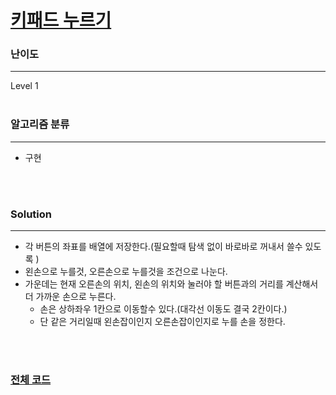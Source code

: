 # [키패드 누르기](https://programmers.co.kr/learn/courses/30/lessons/67256)

### 난이도

***
Level 1
<br><br>

### 알고리즘 분류

***

* 구현

<br><br>

### Solution

***

* 각 버튼의 좌표를 배열에 저장한다.(필요할때 탐색 없이 바로바로 꺼내서 쓸수 있도록 )
* 왼손으로 누를것, 오른손으로 누를것을 조건으로 나눈다.
* 가운데는 현재 오른손의 위치, 왼손의 위치와 눌러야 할 버튼과의 거리를 계산해서 더 가까운 손으로 누른다.
    * 손은 상하좌우 1칸으로 이동할수 있다.(대각선 이동도 결국 2칸이다.)
    * 단 같은 거리일때 왼손잡이인지 오른손잡이인지로 누를 손을 정한다.
  
<br><br>

### [전체 코드](https://github.com/Jungmin-Seo0527/CodingTest/blob/main/src/kakao/internship2020/키패드_누르기.java)

